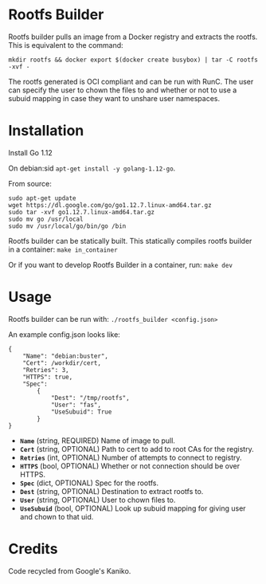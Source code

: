 Rootfs Builder
======
Rootfs builder pulls an image from a Docker registry and extracts the rootfs.
This is equivalent to the command:

`mkdir rootfs && docker export $(docker create busybox) | tar -C rootfs -xvf -`

The rootfs generated is OCI compliant and can be run with RunC.  The user can
specify the user to chown the files to and whether or not to use a subuid mapping
in case they want to unshare user namespaces.

Installation
=====
Install Go 1.12

On debian:sid
`apt-get install -y golang-1.12-go`.

From source:
```
sudo apt-get update
wget https://dl.google.com/go/go1.12.7.linux-amd64.tar.gz
sudo tar -xvf go1.12.7.linux-amd64.tar.gz
sudo mv go /usr/local
sudo mv /usr/local/go/bin/go /bin
```

Rootfs builder can be statically built.  This statically compiles rootfs builder in a container:
`make in_container`

Or if you want to develop Rootfs Builder in a container, run:
`make dev`

Usage
=====
Rootfs builder can be run with:
`./rootfs_builder <config.json>`

An example config.json looks like:
```
{
    "Name": "debian:buster",
    "Cert": /workdir/cert,
    "Retries": 3,
    "HTTPS": true,
    "Spec":
        {
            "Dest": "/tmp/rootfs",
            "User": "fas",
            "UseSubuid": True
        }
}
```
* **`Name`** (string, REQUIRED) Name of image to pull.
* **`Cert`** (string, OPTIONAL) Path to cert to add to root CAs for the registry.
* **`Retries`** (int, OPTIONAL) Number of attempts to connect to registry.
* **`HTTPS`** (bool, OPTIONAL) Whether or not connection should be over HTTPS.
* **`Spec`** (dict, OPTIONAL) Spec for the rootfs.
* **`Dest`** (string, OPTIONAL) Destination to extract rootfs to.
* **`User`** (string, OPTIONAL) User to chown files to.
* **`UseSubuid`** (bool, OPTIONAL) Look up subuid mapping for giving user and chown to that uid.

Credits
=====
Code recycled from Google's Kaniko.
